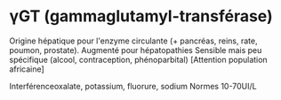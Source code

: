 # γGT (gammaglutamyl-transférase)



Origine hépatique pour l'enzyme circulante (+ pancréas, reins, rate, poumon, prostate).
Augmenté pour hépatopathies
Sensible mais peu spécifique (alcool, contraception, phénoparbital)
[Attention population africaine]

Interférenceoxalate, potassium, fluorure, sodium
Normes 10-70UI/L
